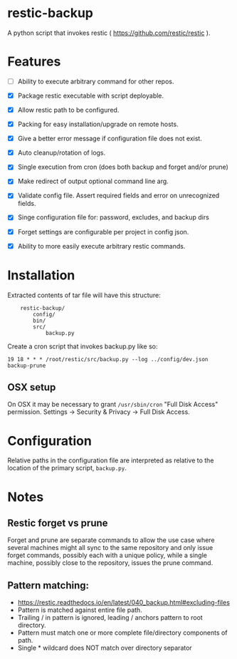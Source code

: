 # restic-backup

A python script that invokes restic ( https://github.com/restic/restic ).


# Features

- [ ] Ability to execute arbitrary command for other repos.
- [x] Package restic executable with script deployable.
- [x] Allow restic path to be configured.
- [x] Packing for easy installation/upgrade on remote hosts.
- [x] Give a better error message if configuration file does not exist.
- [x] Auto cleanup/rotation of logs.
- [x] Single execution from cron (does both backup and forget and/or prune)
- [x] Make redirect of output optional command line arg.
- [x] Validate config file. Assert required fields and error on unrecognized fields.
- [x] Singe configuration file for: password, excludes, and backup dirs
- [x] Forget settings are configurable per project in config json.
- [x] Ability to more easily execute arbitrary restic commands.


# Installation

Extracted contents of tar file will have this structure:
```text
    restic-backup/
        config/
        bin/
        src/
            backup.py
```

Create a cron script that invokes backup.py like so:
```shell
19 18 * * * /root/restic/src/backup.py --log ../config/dev.json backup-prune
```


## OSX setup

On OSX it may be necessary to grant `/usr/sbin/cron` "Full Disk Access" permission.  Settings -> 
Security & Privacy -> Full Disk Access.



# Configuration

Relative paths in the configuration file are interpreted as relative to the location
of the primary script, `backup.py`.


# Notes

## Restic forget vs prune

Forget and prune are separate commands to allow the use case where several machines might all sync to the same
repository and only issue forget commands, possibly each with a unique policy, while a single machine, possibly
close to the repository, issues the prune command.

## Pattern matching:

* https://restic.readthedocs.io/en/latest/040_backup.html#excluding-files
* Pattern is matched against entire file path.
* Trailing / in pattern is ignored, leading / anchors pattern to root directory.
* Pattern must match one or more complete file/directory components of path.
* Single * wildcard does NOT match over directory separator
